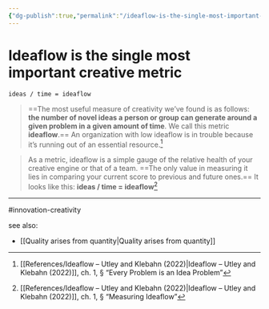 ```yaml
---
{"dg-publish":true,"permalink":"/ideaflow-is-the-single-most-important-creative-metric/"}
---
```



# Ideaflow is the single most important creative metric

`ideas / time = ideaflow`

> ==The most useful measure of creativity we’ve found is as follows: **the number of novel ideas a person or group can generate around a given problem in a given amount of time**. We call this metric **ideaflow**.== An organization with low ideaflow is in trouble because it’s running out of an essential resource.[^1]


> As a metric, ideaflow is a simple gauge of the relative health of your creative engine or that of a team. ==The only value in measuring it lies in comparing your current score to previous and future ones.== It looks like this: **ideas / time = ideaflow**[^2]

---
#innovation-creativity 

see also:
- [[Quality arises from quantity\|Quality arises from quantity]]

[^1]: [[References/Ideaflow – Utley and Klebahn (2022)\|Ideaflow – Utley and Klebahn (2022)]], ch. 1, § “Every Problem is an Idea Problem”
[^2]: [[References/Ideaflow – Utley and Klebahn (2022)\|Ideaflow – Utley and Klebahn (2022)]], ch. 1, § “Measuring Ideaflow”
